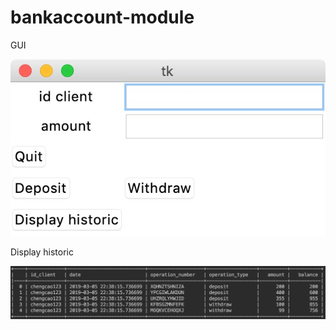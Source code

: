 # bankaccount-module


GUI

![Screenshot](Bankaccount_gui.jpeg)


Display historic

![Screenshot](Bankaccount_display.jpeg)
